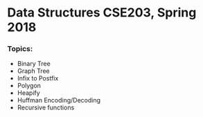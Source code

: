 # Data Structures CSE203, Spring 2018

### Topics:
- Binary Tree
- Graph Tree
- Infix to Postfix
- Polygon
- Heapify
- Huffman Encoding/Decoding
- Recursive functions
